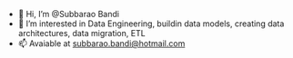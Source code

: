 - 👋 Hi, I’m @Subbarao Bandi
- 👀 I’m interested in Data Engineering, buildin data models, creating data architectures, data migration, ETL
- 📫 Avaiable at subbarao.bandi@hotmail.com

<!---
subbuwork/subbuwork is a ✨ special ✨ repository because its `README.md` (this file) appears on your GitHub profile.
You can click the Preview link to take a look at your changes.
--->
